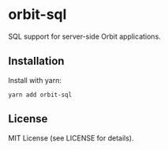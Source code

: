 # orbit-sql

SQL support for server-side Orbit applications.

## Installation

Install with yarn:

```
yarn add orbit-sql
```

## License

MIT License (see LICENSE for details).
